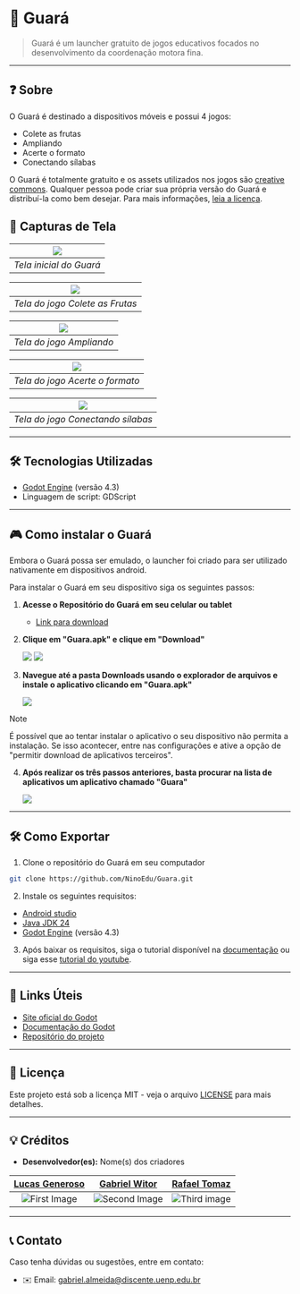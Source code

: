 # 📌 Guará



> Guará é um launcher gratuito de jogos educativos focados no desenvolvimento da coordenação motora fina.

---
## ❓ Sobre

O Guará é destinado a dispositivos móveis e possui 4 jogos:
* Colete as frutas
* Ampliando
* Acerte o formato
* Conectando sílabas

O Guará é totalmente gratuito e os assets utilizados nos jogos são [creative commons](https://creativecommons.org/). Qualquer pessoa pode criar sua própria versão do Guará e distribuí-la como bem desejar. Para mais informações, [leia a licença](LICENSE).


## 📸 Capturas de Tela

| ![](https://i.imgur.com/rXnBuYP.png) | 
|:--:| 
| *Tela inicial do Guará* |

| ![](https://i.imgur.com/BA8BDup.png) | 
|:--:| 
| *Tela do jogo Colete as Frutas* |

| ![](https://i.imgur.com/WtqBBIk.png) | 
|:--:| 
| *Tela do jogo Ampliando* |

| ![](https://i.imgur.com/7V0uCNj.png) | 
|:--:| 
| *Tela do jogo Acerte o formato* |


| ![](https://i.imgur.com/aUummRv.png) | 
|:--:| 
| *Tela do jogo Conectando sílabas* |

---

## 🛠️ Tecnologias Utilizadas

- [Godot Engine](https://godotengine.org/download/archive/4.3-stable/) (versão 4.3)
- Linguagem de script: GDScript

---

## 🎮 Como instalar o Guará

Embora o Guará possa ser emulado, o launcher foi criado para ser utilizado nativamente em dispositivos android.

Para instalar o Guará em seu dispositivo siga os seguintes passos:

1. **Acesse o Repositório do Guará em seu celular ou tablet**

   - [Link para download](https://github.com/NinoEdu/Guara/releases/tag/alpha)

2. **Clique em "Guara.apk" e clique em "Download"**

   ![](https://i.imgur.com/kOt6nEs.png) 
   ![](https://i.imgur.com/eVn3Ei3.png)

3. **Navegue até a pasta Downloads usando o explorador de arquivos e instale o aplicativo clicando em "Guara.apk"**

   ![](https://i.imgur.com/uQxRuq0.png)

> [!NOTE]
> É possível que ao tentar instalar o aplicativo o seu dispositivo não permita a instalação. Se isso acontecer, entre nas configurações e ative a opção de "permitir download de aplicativos terceiros". 
   
4. **Após realizar os três passos anteriores, basta procurar na lista de aplicativos um aplicativo chamado "Guara"**

   ![](https://i.imgur.com/EouDI5p.png)

---

## 🛠️ Como Exportar

1. Clone o repositório do Guará em seu computador

``` bash
git clone https://github.com/NinoEdu/Guara.git
```

2. Instale os seguintes requisitos:

- [Android studio](https://developer.android.com/studio?hl=pt-br)
- [Java JDK 24](https://www.oracle.com/java/technologies/downloads/)
- [Godot Engine](https://godotengine.org/download/archive/4.3-stable/) (versão 4.3)

3. Após baixar os requisitos, siga o tutorial disponível na [documentação](https://docs.godotengine.org/pt-br/4.x/tutorials/export/exporting_for_android.html) ou siga esse [tutorial do youtube](https://www.youtube.com/watch?v=tvsMj4XJz4A).

---

## 🔗 Links Úteis

- [Site oficial do Godot](https://godotengine.org/)
- [Documentação do Godot](https://docs.godotengine.org/)
- [Repositório do projeto](https://github.com/NinoEdu/Guara)

---

## 📜 Licença

Este projeto está sob a licença MIT - veja o arquivo [LICENSE](LICENSE) para mais detalhes.

---

## 💡 Créditos

- **Desenvolvedor(es):** Nome(s) dos criadores

|[Lucas Generoso](https://github.com/olucasz)|[Gabriel Witor](https://github.com/gabrielwitor)|[Rafael Tomaz](https://github.com/RafaelTomazGraciano)
|:-:|:-:|:-:|
|![First Image](https://avatars.githubusercontent.com/u/96064859?v=4)|![Second Image](https://avatars.githubusercontent.com/u/88587905?v=4)|![Third image](https://avatars.githubusercontent.com/u/124164062?v=4)
---

## 📞 Contato

Caso tenha dúvidas ou sugestões, entre em contato:

- ✉️ Email: [gabriel.almeida@discente.uenp.edu.br](mailto\:gabriel.almeida@discente.uenp.edu.br)


